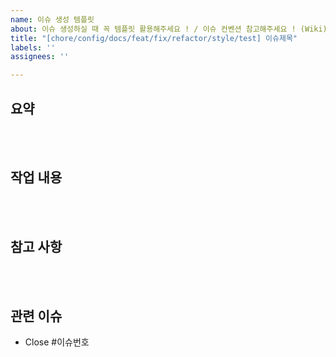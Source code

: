 ```yaml
---
name: 이슈 생성 템플릿
about: 이슈 생성하실 때 꼭 템플릿 활용해주세요 ! / 이슈 컨벤션 참고해주세요 ! (Wiki)
title: "[chore/config/docs/feat/fix/refactor/style/test] 이슈제목"
labels: ''
assignees: ''

---
```


## 요약

<br><br>

## 작업 내용

<br><br>

## 참고 사항

<br><br>

## 관련 이슈

- Close #이슈번호

<br><br>
